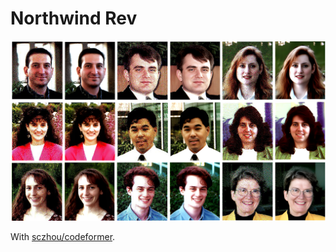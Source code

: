 # Northwind Rev

![](Images/Nothwind-Database-Employee-Before-And-After.png)

With [sczhou/codeformer](https://replicate.com/sczhou/codeformer/versions/27778a621403be737f3b7dc4f1e355f9cc8e856e733b1900a587015f400d0b17).
